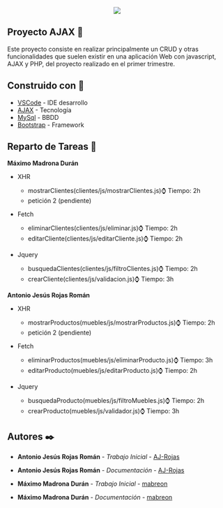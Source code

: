 <p align="center"><img src="http://vcomputadoras.com/blog/wp-content/archibos-subidos/2009/04/ajax-logo.jpg"></p>

## Proyecto AJAX 🚀

Este proyecto consiste en realizar principalmente un CRUD y otras funcionalidades que suelen existir en una aplicación Web con javascript, AJAX y PHP, del proyecto realizado en el primer trimestre.

## Construido con :hammer:

* [VSCode](https://code.visualstudio.com/docs) - IDE desarrollo
* [AJAX](https://api.jquery.com/) - Tecnología
* [MySql](https://dev.mysql.com/doc/) - BBDD
* [Bootstrap](https://getbootstrap.com/docs/4.4/getting-started/introduction/) - Framework

## Reparto de Tareas :bookmark_tabs:

**Máximo Madrona Durán**
* XHR
    * mostrarClientes(clientes/js/mostrarClientes.js):watch: Tiempo: 2h
    * petición 2 (pendiente)

* Fetch
    * eliminarClientes(clientes/js/eliminar.js):watch: Tiempo: 2h
    * editarCliente(clientes/js/editarCliente.js):watch: Tiempo: 2h

* Jquery
    * busquedaClientes(clientes/js/filtroClientes.js):watch: Tiempo: 2h
    * crearCliente(clientes/js/validacion.js):watch: Tiempo: 3h

**Antonio Jesús Rojas Román**
* XHR
    * mostrarProductos(muebles/js/mostrarProductos.js):watch: Tiempo: 2h
    * petición 2 (pendiente)

* Fetch
    * eliminarProductos(muebles/js/eliminarProducto.js):watch: Tiempo: 3h
    * editarProducto(muebles/js/editarProducto.js):watch: Tiempo: 2h

* Jquery
    * busquedaProducto(muebles/js/filtroMuebles.js):watch: Tiempo: 2h
    * crearProducto(muebles/js/validador.js):watch: Tiempo: 3h


## Autores ✒️

* **Antonio Jesús Rojas Román** - *Trabajo Inicial* - [AJ-Rojas](https://github.com/AJ-Rojas)
* **Antonio Jesús Rojas Román** - *Documentación* - [AJ-Rojas](https://github.com/AJ-Rojas)

* **Máximo Madrona Durán** - *Trabajo Inicial* - [mabreon](https://github.com/mabreon)
* **Máximo Madrona Durán** - *Documentación* - [mabreon](https://github.com/mabreon)

